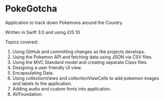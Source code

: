 # PokeGotcha
Application to track down Pokemons around the Country.

Written in Swift 3.0 and using iOS 10

Topics covered:.

1.  Using GitHub and committing changes as the projects develops.
2.  Using the Pokemon API and fetching data using JSON via CSV files.
3.  Using the MVC Standard model and creating separate Class files.
4.  Designing a user friendly UI view.
5.  Encapsulating Data.
6.  Using collectionViews and collectionViewCells to add pokemon images and labels to the application.
7.  Adding audio and custom fonts into application.
8.  AVFoundation.




